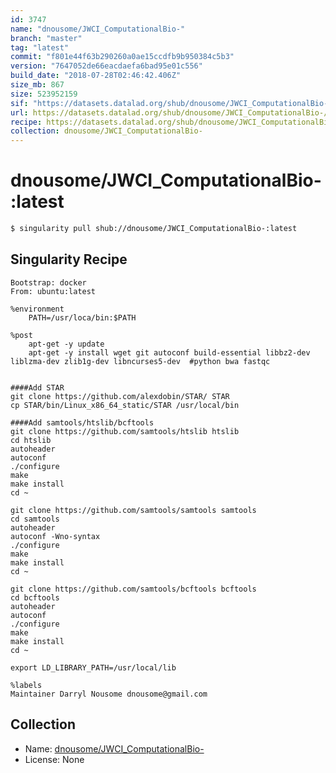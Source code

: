 ```yaml
---
id: 3747
name: "dnousome/JWCI_ComputationalBio-"
branch: "master"
tag: "latest"
commit: "f801e44f63b290260a0ae15ccdfb9b950384c5b3"
version: "7647052de66eacdaefa6bad95e01c556"
build_date: "2018-07-28T02:46:42.406Z"
size_mb: 867
size: 523952159
sif: "https://datasets.datalad.org/shub/dnousome/JWCI_ComputationalBio-/latest/2018-07-28-f801e44f-7647052d/7647052de66eacdaefa6bad95e01c556.simg"
url: https://datasets.datalad.org/shub/dnousome/JWCI_ComputationalBio-/latest/2018-07-28-f801e44f-7647052d/
recipe: https://datasets.datalad.org/shub/dnousome/JWCI_ComputationalBio-/latest/2018-07-28-f801e44f-7647052d/Singularity
collection: dnousome/JWCI_ComputationalBio-
---
```


# dnousome/JWCI_ComputationalBio-:latest

```bash
$ singularity pull shub://dnousome/JWCI_ComputationalBio-:latest
```

## Singularity Recipe

```singularity
Bootstrap: docker
From: ubuntu:latest

%environment
	PATH=/usr/loca/bin:$PATH

%post
	apt-get -y update
	apt-get -y install wget git autoconf build-essential libbz2-dev liblzma-dev zlib1g-dev libncurses5-dev  #python bwa fastqc 


####Add STAR
git clone https://github.com/alexdobin/STAR/ STAR
cp STAR/bin/Linux_x86_64_static/STAR /usr/local/bin

####Add samtools/htslib/bcftools
git clone https://github.com/samtools/htslib htslib
cd htslib
autoheader
autoconf
./configure
make
make install
cd ~

git clone https://github.com/samtools/samtools samtools
cd samtools
autoheader
autoconf -Wno-syntax
./configure
make
make install
cd ~

git clone https://github.com/samtools/bcftools bcftools
cd bcftools
autoheader
autoconf
./configure
make
make install
cd ~

export LD_LIBRARY_PATH=/usr/local/lib 

%labels
Maintainer Darryl Nousome dnousome@gmail.com
```

## Collection

 - Name: [dnousome/JWCI_ComputationalBio-](https://github.com/dnousome/JWCI_ComputationalBio-)
 - License: None

